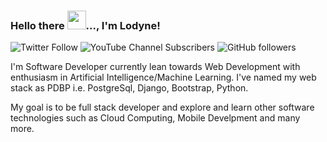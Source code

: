 ### Hello there <img src="https://raw.githubusercontent.com/MartinHeinz/MartinHeinz/master/wave.gif" width="30px">..., I'm Lodyne!


![Twitter Follow](https://img.shields.io/twitter/follow/lodynemark?style=social)  ![YouTube Channel Subscribers](https://img.shields.io/youtube/channel/subscribers/UCIxVNqfUy6oznqTM40uCFBQ?style=social) ![GitHub followers](https://img.shields.io/github/followers/lodyne?style=social)

I'm Software Developer currently lean towards Web Development with enthusiasm in Artificial Intelligence/Machine Learning.
I've named my web stack as PDBP i.e. PostgreSql, Django, Bootstrap, Python.

My goal is to be full stack developer and explore and learn other software technologies such as Cloud Computing, Mobile Develpment and many more.
<!--
**lodyne/lodyne** is a ✨ _special_ ✨ repository because its `README.md` (this file) appears on your GitHub profile.

Here are some ideas to get you started:

- 🔭 I’m currently working on ...
- 🌱 I’m currently learning ...
- 👯 I’m looking to collaborate on ...
- 🤔 I’m looking for help with ...
- 💬 Ask me about ...
- 📫 How to reach me: ...
- 😄 Pronouns: ...
- ⚡ Fun fact: ...
-->
